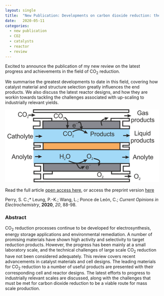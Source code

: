 ```yaml
---
layout: single
title:  "New Publication: Developments on carbon dioxide reduction: their promise, achievements and challenges"
date:   2020-05-11
categories: 
  - new publication
  - CO2
  - catalysts
  - reactor
  - review
---
```


Excited to announce the publication of my new review on the latest progress and achievements in the field of CO<sub>2</sub> reduction. 

We summarise the greatest developments to date in this field, covering how catalyst material and structure selection greatly influences the end products. We also discuss the latest reactor designs, and how they are workin towards tackling the challenges associated with up-scaling to industrially relevant yields.

![Perry et al. *Current Opinions in Electrochemistry*, **2020**, *20*, 88-98](/images/publications/2020CO2Review.png)

Read the full article [open access here](https://doi.org/10.1016/j.coelec.2020.04.014), or access the preprint version [here](/Publications/2020_CO2_Review)

Perry, S. C.;* Leung, P.-K.; Wang, L.; Ponce de León, C.; *Current Opinions in Electrochemistry*, **2020**, *20*, 88-98.

### Abstract

CO<sub>2</sub> reduction processes continue to be developed for electrosynthesis, energy storage applications and environmental remediation.  A number of promising materials have shown high activity and selectivity to target reduction products. However, the progress has been mainly at a small laboratory scale, and the technical challenges of large scale CO<sub>2</sub> reduction have not been considered adequately. This review covers recent advancements in catalyst materials and cell designs. The leading materials for CO<sub>2</sub> reduction to a number of useful products are presented with their corresponding cell and reactor designs. The latest efforts to progress to industrially relevant scales are discussed, along with the challenges that must be met for carbon dioxide reduction to be a viable route for mass scale production.  